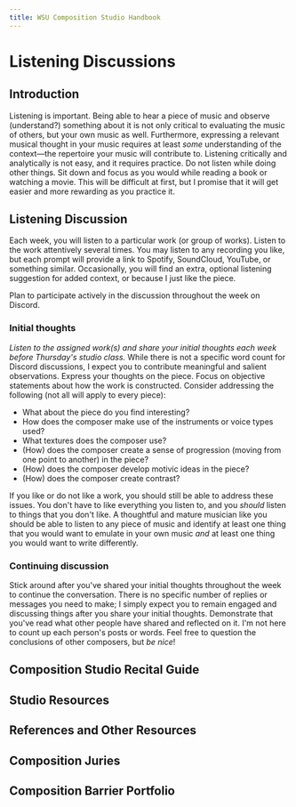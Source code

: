 ```yaml
---
title: WSU Composition Studio Handbook
---
```


# Listening Discussions

## Introduction

Listening is important. Being able to hear a piece of music and observe (understand?) something about it is not only critical to evaluating the music of others, but your own music as well. Furthermore, expressing a relevant musical thought in your music requires at least *some* understanding of the context—the repertoire your music will contribute to. Listening critically and analytically is not easy, and it requires practice. Do not listen while doing other things. Sit down and focus as you would while reading a book or watching a movie. This will be difficult at first, but I promise that it will get easier and more rewarding as you practice it.

## Listening Discussion

Each week, you will listen to a particular work (or group of works). Listen to the work attentively several times. You may listen to any recording you like, but each prompt will provide a link to Spotify, SoundCloud, YouTube, or something similar. Occasionally, you will find an extra, optional listening suggestion for added context, or because I just like the piece.

Plan to participate actively in the discussion throughout the week on Discord.

### Initial thoughts

*Listen to the assigned work(s) and share your initial thoughts each week before Thursday's studio class.* While there is not a specific word count for Discord discussions, I expect you to contribute meaningful and salient observations. Express your thoughts on the piece. Focus on objective statements about how the work is constructed. Consider addressing the following (not all will apply to every piece):

- What about the piece do you find interesting?
- How does the composer make use of the instruments or voice types used?
- What textures does the composer use?
- (How) does the composer create a sense of progression (moving from one point to another) in the piece?
- (How) does the composer develop motivic ideas in the piece?
- (How) does the composer create contrast?

If you like or do not like a work, you should still be able to address these issues. You don't have to like everything you listen to, and you *should* listen to things that you don't like. A thoughtful and mature musician like you should be able to listen to any piece of music and identify at least one thing that you would want to emulate in your own music *and* at least one thing you would want to write differently.

### Continuing discussion

Stick around after you've shared your initial thoughts throughout the week to continue the conversation. There is no specific number of replies or messages you need to make; I simply expect you to remain engaged and discussing things after you share your initial thoughts. Demonstrate that you've read what other people have shared and reflected on it. I'm not here to count up each person's posts or words. Feel free to question the conclusions of other composers, but *be nice*!



## Composition Studio Recital Guide

## Studio Resources

## References and Other Resources

## Composition Juries

## Composition Barrier Portfolio
